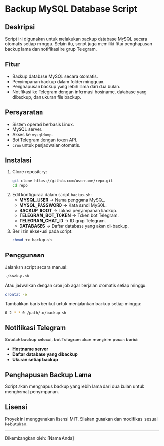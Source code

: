 # Backup MySQL Database Script

## Deskripsi
Script ini digunakan untuk melakukan backup database MySQL secara otomatis setiap minggu. Selain itu, script juga memiliki fitur penghapusan backup lama dan notifikasi ke grup Telegram.

## Fitur
- Backup database MySQL secara otomatis.
- Penyimpanan backup dalam folder mingguan.
- Penghapusan backup yang lebih lama dari dua bulan.
- Notifikasi ke Telegram dengan informasi hostname, database yang dibackup, dan ukuran file backup.

## Persyaratan
- Sistem operasi berbasis Linux.
- MySQL server.
- Akses ke `mysqldump`.
- Bot Telegram dengan token API.
- `cron` untuk penjadwalan otomatis.

## Instalasi
1. Clone repository:
   ```bash
   git clone https://github.com/username/repo.git
   cd repo
   ```
2. Edit konfigurasi dalam script `backup.sh`:
   - **MYSQL_USER** → Nama pengguna MySQL.
   - **MYSQL_PASSWORD** → Kata sandi MySQL.
   - **BACKUP_ROOT** → Lokasi penyimpanan backup.
   - **TELEGRAM_BOT_TOKEN** → Token bot Telegram.
   - **TELEGRAM_CHAT_ID** → ID grup Telegram.
   - **DATABASES** → Daftar database yang akan di-backup.
3. Beri izin eksekusi pada script:
   ```bash
   chmod +x backup.sh
   ```

## Penggunaan
Jalankan script secara manual:
```bash
./backup.sh
```
Atau jadwalkan dengan cron job agar berjalan otomatis setiap minggu:
```bash
crontab -e
```
Tambahkan baris berikut untuk menjalankan backup setiap minggu:
```bash
0 2 * * 0 /path/to/backup.sh
```

## Notifikasi Telegram
Setelah backup selesai, bot Telegram akan mengirim pesan berisi:
- **Hostname server**
- **Daftar database yang dibackup**
- **Ukuran setiap backup**

## Penghapusan Backup Lama
Script akan menghapus backup yang lebih lama dari dua bulan untuk menghemat penyimpanan.

## Lisensi
Proyek ini menggunakan lisensi MIT. Silakan gunakan dan modifikasi sesuai kebutuhan.

---

Dikembangkan oleh: [Nama Anda]


